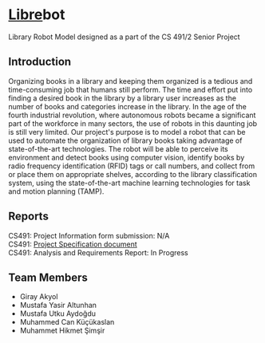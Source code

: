 # [Libre](https://en.wikipedia.org/wiki/Libre_software)bot
Library Robot Model designed as a part of the CS 491/2 Senior Project

## Introduction
Organizing books in a library and keeping them organized is a tedious and
time-consuming job that humans still perform. The time and effort put into finding a
desired book in the library by a library user increases as the number of books and
categories increase in the library. In the age of the fourth industrial revolution, where
autonomous robots became a significant part of the workforce in many sectors, the
use of robots in this daunting job is still very limited. Our project's purpose is to
model a robot that can be used to automate the organization of library books taking
advantage of state-of-the-art technologies. The robot will be able to perceive its
environment and detect books using computer vision, identify books by radio
frequency identification (RFID) tags or call numbers, and collect from or place them
on appropriate shelves, according to the library classification system, using the
state-of-the-art machine learning technologies for task and motion planning (TAMP).

## Reports
CS491: Project Information form submission: N/A \
CS491: [Project Specification document](./reports/T2325_Project_Specification_Document.pdf) \
CS491: Analysis and Requirements Report: In Progress

## Team Members
* Giray Akyol
* Mustafa Yasir Altunhan
* Mustafa Utku Aydoğdu
* Muhammed Can Küçükaslan
* Muhammet Hikmet Şimşir
